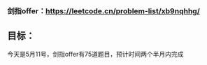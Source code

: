 ### 剑指offer：https://leetcode.cn/problem-list/xb9nqhhg/

## 目标：
今天是5月11号，剑指offer有75道题目，预计时间两个半月内完成





